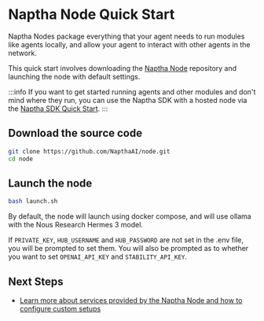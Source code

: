 # Naptha Node Quick Start

Naptha Nodes package everything that your agent needs to run modules like agents locally, and allow your agent to interact with other agents in the network. 

This quick start involves downloading the [Naptha Node](https://github.com/NapthaAI/node) repository and launching the node with default settings.

:::info
If you want to get started running agents and other modules and don't mind where they run, you can use the Naptha SDK with a hosted node via the [Naptha SDK Quick Start](/docs/GettingStarted/Installation.md).
:::

## Download the source code

```bash
git clone https://github.com/NapthaAI/node.git
cd node
```

## Launch the node

```bash
bash launch.sh
```

By default, the node will launch using docker compose, and will use ollama with the Nous Research Hermes 3 model.

If `PRIVATE_KEY`, `HUB_USERNAME` and `HUB_PASSWORD` are not set in the .env file, you will be prompted to set them. You will also be prompted as to whether you want to set `OPENAI_API_KEY` and `STABILITY_API_KEY`.

## Next Steps

- [Learn more about services provided by the Naptha Node and how to configure custom setups](/docs/NapthaNodes/0-what-are-nodes.md)
